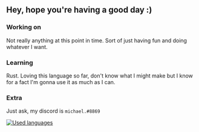 ## Hey, hope you're having a good day :)

### Working on
Not really anything at this point in time. Sort of just having fun
and doing whatever I want.

### Learning
Rust. Loving this language so far, don't know what I might make but
I know for a fact I'm gonna use it as much as I can.

### Extra
Just ask, my discord is `michael.#8869`

[![Used languages](https://github-readme-stats.vercel.app/api/top-langs/?username=softmorning&layout=compact&exclude_repo=dotfiles,softmorning.github.io&theme=gruvbox&title_color=98971a&text_color=3c3836&bg_color=fbf1c7)](https://github.com/softmorning/github-readme-stats)

<!--
**softmorning/softmorning** is a ✨ _special_ ✨ repository because its `README.md` (this file) appears on your GitHub profile.

Here are some ideas to get you started:

- 🔭 I’m currently working on ...
- 🌱 I’m currently learning ...
- 👯 I’m looking to collaborate on ...
- 🤔 I’m looking for help with ...
- 💬 Ask me about ...
- 📫 How to reach me: ...
- 😄 Pronouns: ...
- ⚡ Fun fact: ...
-->
